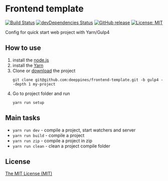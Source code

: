 # Frontend template
[![Build Status](https://travis-ci.org/deeppines/frontend-template.svg?branch=gulp4)](https://travis-ci.org/deeppines/frontend-template)
[![devDependencies Status](https://david-dm.org/deeppines/frontend-template/tree/gulp4/dev-status.svg)](https://david-dm.org/deeppines/frontend-template/tree/gulp4/?type=dev)
[![GitHub release](https://img.shields.io/github/release/qubyte/rubidium.svg)](https://github.com/deeppines/frontend-template)
[![License: MIT](https://img.shields.io/badge/License-MIT-blue.svg)](https://github.com/deeppines/frontend-template/blob/master/LICENSE)

Config for quick start web project with Yarn/Gulp4

## How to use
1. install the [node.js](https://nodejs.org)
2. install the [Yarn](https://yarnpkg.com/en/docs/install)
3. Clone or [download](https://github.com/deeppines/frontend-template/archive/gulp4.zip) the project
    ```
    git clone git@github.com:deeppines/frontend-template.git -b gulp4 --depth 1 my-project
    ```
4. Go to project folder and run
    ```
    yarn run setup
    ```

## Main tasks
* `yarn run dev` - compile a project, start watchers and server
* `yarn run build` - compile a project
* `yarn run zip` - compile a project in zip
* `yarn run clean` - clean a project compile folder

## <a name="license"></a> License
[The MIT License (MIT)](https://github.com/deeppines/frontend-template/blob/master/LICENSE)
